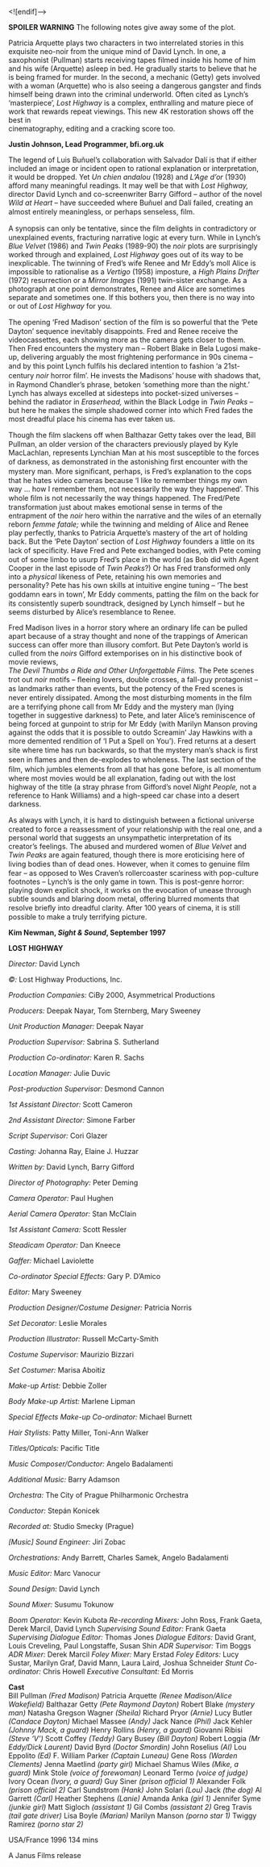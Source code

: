 
<![endif]-->

**SPOILER WARNING** The following notes give away some of the plot.

Patricia Arquette plays two characters in two interrelated stories in this exquisite neo-noir from the unique mind of David Lynch. In one, a saxophonist (Pullman) starts receiving tapes filmed inside his home of him and his wife (Arquette) asleep in bed. He gradually starts to believe that he is being framed for murder. In the second, a mechanic (Getty) gets involved with a woman (Arquette) who is also seeing a dangerous gangster and finds himself being drawn into the criminal underworld. Often cited as Lynch’s ‘masterpiece’, _Lost Highway_ is a complex, enthralling and mature piece of work that rewards repeat viewings. This new 4K restoration shows off the best in  
cinematography, editing and a cracking score too.

**Justin Johnson, Lead Programmer, bfi.org.uk**

The legend of Luis Buñuel’s collaboration with Salvador Dalí is that if either included an image or incident open to rational explanation or interpretation, it would be dropped. Yet _Un chien andalou_ (1928) and _L’Age d’or_ (1930) afford many meaningful readings. It may well be that with _Lost Highway,_ director David Lynch and co-screenwriter Barry Gifford – author of the novel _Wild at Heart_ – have succeeded where Buñuel and Dalí failed, creating an almost entirely meaningless, or perhaps senseless, ﬁlm.

A synopsis can only be tentative, since the ﬁlm delights in contradictory or unexplained events, fracturing narrative logic at every turn. While in Lynch’s _Blue Velvet_ (1986) and _Twin Peaks_ (1989-90) the _noir_ plots are surprisingly worked through and explained, _Lost Highway_ goes out of its way to be inexplicable. The twinning of Fred’s wife Renee and Mr Eddy’s moll Alice is impossible to rationalise as a _Vertigo_ (1958) imposture, a _High Plains Drifter_ (1972) resurrection or a _Mirror Images_ (1991) twin-sister exchange. As a photograph at one point demonstrates, Renee and Alice are sometimes separate and sometimes one. If this bothers you, then there is no way into or out of _Lost Highway_ for you.

The opening ‘Fred Madison’ section of the ﬁlm is so powerful that the ‘Pete Dayton’ sequence inevitably disappoints. Fred and Renee receive the videocassettes, each showing more as the camera gets closer to them. Then Fred encounters the mystery man – Robert Blake in Bela Lugosi make-up, delivering arguably the most frightening performance in 90s cinema – and by this point Lynch fulﬁls his declared intention to fashion ‘a 21st-century _noir_ horror ﬁlm’. He invests the Madisons’ house with shadows that, in Raymond Chandler’s phrase, betoken ‘something more than the night.’ Lynch has always excelled at sidesteps into pocket-sized universes – behind the radiator in _Eraserhead,_ within the Black Lodge in _Twin Peaks –_ but here he makes the simple shadowed corner into which Fred fades the most dreadful place his cinema has ever taken us.

Though the ﬁlm slackens off when Balthazar Getty takes over the lead, Bill Pullman, an older version of the characters previously played by Kyle MacLachlan, represents Lynchian Man at his most susceptible to the forces of darkness, as demonstrated in the astonishing ﬁrst encounter with the mystery man. More signiﬁcant, perhaps, is Fred’s explanation to the cops that he hates video cameras because ‘I like to remember things my own way … how I remember them, not necessarily the way they happened’. This whole ﬁlm is not necessarily the way things happened. The Fred/Pete transformation just about makes emotional sense in terms of the entrapment of the _noir_ hero within the narrative and the wiles of an eternally reborn _femme fatale;_ while the twinning and melding of Alice and Renee play perfectly, thanks to Patricia Arquette’s mastery of the art of holding back. But the ‘Pete Dayton’ section of _Lost Highway_ founders a little on its lack of speciﬁcity. Have Fred and Pete exchanged bodies, with Pete coming out of some limbo to usurp Fred’s place in the world (as Bob did with Agent Cooper in the last episode of _Twin_ _Peaks_?) Or has Fred transformed only into a _physical_ likeness of Pete, retaining his own memories and personality? Pete has his own skills at intuitive engine tuning – ‘The best goddamn ears in town’, Mr Eddy comments, patting the ﬁlm on the back for its consistently superb soundtrack, designed by Lynch himself – but he seems disturbed by Alice’s resemblance to Renee.

Fred Madison lives in a horror story where an ordinary life can be pulled apart because of a stray thought and none of the trappings of American success can offer more than illusory comfort. But Pete Dayton’s world is culled from the _noirs_ Gifford extemporises on in his distinctive book of movie reviews,  
_The Devil Thumbs a Ride and Other Unforgettable Films._ The Pete scenes trot out _noir_ motifs – ﬂeeing lovers, double crosses, a fall-guy protagonist – as landmarks rather than events, but the potency of the Fred scenes is never entirely dissipated. Among the most disturbing moments in the ﬁlm are a terrifying phone call from Mr Eddy and the mystery man (lying together in suggestive darkness) to Pete, and later Alice’s reminiscence of being forced at gunpoint to strip for Mr Eddy (with Marilyn Manson proving against the odds that it is possible to outdo Screamin’ Jay Hawkins with a more demented rendition of ‘I Put a Spell on You’). Fred returns at a desert site where time has run backwards, so that the mystery man’s shack is ﬁrst seen in ﬂames and then de-explodes to wholeness. The last section of the ﬁlm, which jumbles elements from all that has gone before, is all momentum where most movies would be all explanation, fading out with the lost highway of the title (a stray phrase from Gifford’s novel _Night People,_ not a reference to Hank Williams) and a high-speed car chase into a desert darkness.

As always with Lynch, it is hard to distinguish between a ﬁctional universe created to force a reassessment of your relationship with the real one, and a personal world that suggests an unsympathetic interpretation of its creator’s feelings. The abused and murdered women of _Blue Velvet_ and _Twin Peaks_ are again featured, though there is more eroticising here of living bodies than of dead ones. However, when it comes to genuine ﬁlm fear – as opposed to Wes Craven’s rollercoaster scariness with pop-culture footnotes – Lynch’s is the only game in town. This is post-genre horror: playing down explicit shock, it works on the evocation of unease through subtle sounds and blaring doom metal, offering blurred moments that resolve brieﬂy into dreadful clarity. After 100 years of cinema, it is still possible to make a truly terrifying picture.

**Kim Newman, _Sight & Sound_, September 1997**

  

**LOST HIGHWAY**

_Director:_ David Lynch

_©:_ Lost Highway Productions, Inc.

_Production Companies:_ CiBy 2000, Asymmetrical Productions

_Producers:_ Deepak Nayar, Tom Sternberg, Mary Sweeney

_Unit Production Manager:_ Deepak Nayar

_Production Supervisor:_ Sabrina S. Sutherland

_Production Co-ordinator:_ Karen R. Sachs

_Location Manager:_ Julie Duvic

_Post-production Supervisor:_ Desmond Cannon

_1st Assistant Director:_ Scott Cameron

_2nd Assistant Director:_ Simone Farber

_Script Supervisor:_ Cori Glazer

_Casting:_ Johanna Ray, Elaine J. Huzzar

_Written by:_ David Lynch, Barry Gifford

_Director of Photography:_ Peter Deming

_Camera Operator:_ Paul Hughen

_Aerial Camera Operator:_ Stan McClain

_1st Assistant Camera:_ Scott Ressler

_Steadicam Operator:_ Dan Kneece

_Gaffer:_ Michael Laviolette

_Co-ordinator Special Effects:_ Gary P. D’Amico

_Editor:_ Mary Sweeney

_Production Designer/Costume Designer:_ Patricia Norris

_Set Decorator:_ Leslie Morales

_Production Illustrator:_ Russell McCarty-Smith

_Costume Supervisor:_ Maurizio Bizzari

_Set Costumer:_ Marisa Aboitiz

_Make-up Artist:_ Debbie Zoller

_Body Make-up Artist:_ Marlene Lipman

_Special Effects Make-up Co-ordinator:_ Michael Burnett

_Hair Stylists:_ Patty Miller, Toni-Ann Walker

_Titles/Opticals:_ Pacific Title

_Music Composer/Conductor:_ Angelo Badalamenti

_Additional Music:_ Barry Adamson

_Orchestra:_ The City of Prague Philharmonic Orchestra

_Conductor:_ Stepán Konicek

_Recorded at:_ Studio Smecky (Prague)

_[Music] Sound Engineer:_ Jirí Zobac

_Orchestrations:_ Andy Barrett, Charles Samek, Angelo Badalamenti

_Music Editor:_ Marc Vanocur

_Sound Design:_ David Lynch

_Sound Mixer:_ Susumu Tokunow

_Boom Operator:_ Kevin Kubota
_Re-recording Mixers:_ John Ross, Frank Gaeta, Derek Marcil, David Lynch
_Supervising Sound Editor:_ Frank Gaeta
_Supervising Dialogue Editor:_ Thomas Jones
_Dialogue Editors:_ David Grant, Louis Creveling, Paul Longstaffe, Susan Shin
_ADR Supervisor:_ Tim Boggs
_ADR Mixer:_ Derek Marcil
_Foley Mixer:_ Mary Erstad
_Foley Editors:_ Lucy Sustar, Marilyn Graf, David Mann, Laura Laird, Joshua Schneider
_Stunt Co-ordinator:_ Chris Howell
_Executive Consultant:_ Ed Morris

**Cast**  
Bill Pullman _(Fred Madison)_
Patricia Arquette _(Renee Madison/Alice Wakefield)_
Balthazar Getty _(Pete Raymond Dayton)_
Robert Blake _(mystery man)_
Natasha Gregson Wagner _(Sheila)_
Richard Pryor _(Arnie)_
Lucy Butler _(Candace Dayton)_
Michael Massee _(Andy)_
Jack Nance _(Phil)_
Jack Kehler _(Johnny Mack, a guard)_
Henry Rollins _(Henry, a guard)_
Giovanni Ribisi _(Steve ‘V’)_
Scott Coffey _(Teddy)_
Gary Busey _(Bill Dayton)_
Robert Loggia _(Mr Eddy/Dick Laurent)_
David Byrd _(Doctor Smordin)_
John Roselius _(Al)_
Lou Eppolito _(Ed)_
F. William Parker _(Captain Luneau)_
Gene Ross _(Warden Clements)_
Jenna Maetlind _(party girl)_
Michael Shamus Wiles _(Mike, a guard)_
Mink Stole _(voice of forewoman)_
Leonard Termo _(voice of judge)_
Ivory Ocean _(Ivory, a guard)_
Guy Siner _(prison official 1)_
Alexander Folk _(prison official 2)_
Carl Sundstrom _(Hank)_
John Solari _(Lou)_
Jack _(the dog)_
Al Garrett _(Carl)_
Heather Stephens _(Lanie)_
Amanda Anka _(girl 1)_
Jennifer Syme _(junkie girl)_
Matt Sigloch _(assistant 1)_
Gil Combs _(assistant 2)_
Greg Travis _(tail gate driver)_
Lisa Boyle _(Marian)_
Marilyn Manson _(porno star 1)_
Twiggy Ramirez _(porno star 2)_

USA/France 1996
134 mins

A Janus Films release
<!--stackedit_data:
eyJoaXN0b3J5IjpbLTE3ODU1OTAyODZdfQ==
-->